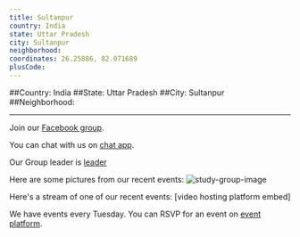 ```yaml
---
title: Sultanpur
country: India
state: Uttar Pradesh
city: Sultanpur
neighborhood: 
coordinates: 26.25886, 82.071689
plusCode:
---
```


##Country: India
##State: Uttar Pradesh
##City: Sultanpur
##Neighborhood: 
*****
Join our [Facebook group](https://www.facebook.com/groups/freecodecamp.sultanpur.up).

You can chat with us on [chat app]().

Our Group leader is [leader]()

Here are some pictures from our recent events:
![study-group-image]()

Here's a stream of one of our recent events:
[video hosting platform embed]

We have events every Tuesday. You can RSVP for an event on [event platform]().
